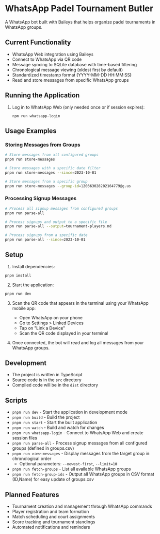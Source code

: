 # WhatsApp Padel Tournament Butler

A WhatsApp bot built with Baileys that helps organize padel tournaments in WhatsApp groups.

## Current Functionality

- WhatsApp Web integration using Baileys
- Connect to WhatsApp via QR code
- Message syncing to SQLite database with time-based filtering
- Chronological message viewing (oldest first by default)
- Standardized timestamp format (YYYY-MM-DD HH:MM:SS)
- Read and store messages from specific WhatsApp groups

## Running the Application

1. Log in to WhatsApp Web (only needed once or if session expires):
   ```
   npm run whatsapp-login
   ```

## Usage Examples

### Storing Messages from Groups
```bash
# Store messages from all configured groups
pnpm run store-messages

# Store messages with a specific date filter
pnpm run store-messages --since=2023-10-01

# Store messages from a specific group
pnpm run store-messages --group-id=120363028202164779@g.us
```

### Processing Signup Messages
```bash
# Process all signup messages from configured groups
pnpm run parse-all

# Process signups and output to a specific file
pnpm run parse-all --output=tournament-players.md

# Process signups from a specific date
pnpm run parse-all --since=2023-10-01
```


## Setup

1. Install dependencies:
```bash
pnpm install
```

2. Start the application:
```bash
pnpm run dev
```

3. Scan the QR code that appears in the terminal using your WhatsApp mobile app:
   - Open WhatsApp on your phone
   - Go to Settings > Linked Devices
   - Tap on "Link a Device"
   - Scan the QR code displayed in your terminal

4. Once connected, the bot will read and log all messages from your WhatsApp groups.

## Development

- The project is written in TypeScript
- Source code is in the `src` directory
- Compiled code will be in the `dist` directory

## Scripts

- `pnpm run dev` - Start the application in development mode
- `pnpm run build` - Build the project
- `pnpm run start` - Start the built application
- `pnpm run watch` - Build and watch for changes
- `pnpm run whatsapp-login` - Connect to WhatsApp Web and create session files
- `pnpm run parse-all` - Process signup messages from all configured groups (defined in groups.csv)
- `pnpm run view-messages` - Display messages from the target group in chronological order
  - Optional parameters: `--newest-first`, `--limit=10`
- `pnpm run fetch-groups` - List all available WhatsApp groups
- `pnpm run fetch-group-ids` - Output all WhatsApp groups in CSV format (ID,Name) for easy update of groups.csv

## Planned Features

- Tournament creation and management through WhatsApp commands
- Player registration and team formation
- Match scheduling and court assignments
- Score tracking and tournament standings
- Automated notifications and reminders
